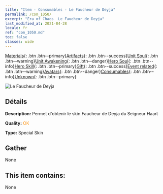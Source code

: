 ```yaml
---
title: "Item - Consumables - Le Faucheur de Deyja"
permalink: /con_1050/
excerpt: "Era of Chaos  Le Faucheur de Deyja"
last_modified_at: 2021-04-28
locale: fr
ref: "con_1050.md"
toc: false
classes: wide
---
```

 [Materials](/ItemsFR/){: .btn .btn--primary}[Artifacts](/ItemsFR/Artifacts/){: .btn .btn--success}[Unit Soul](/ItemsFR/UnitSoul/){: .btn .btn--warning}[Unit Awakening](/ItemsFR/UnitAwakening/){: .btn .btn--danger}[Hero Soul](/ItemsFR/HeroSoul/){: .btn .btn--info}[Hero Skill](/ItemsFR/HeroSkill/){: .btn .btn--primary}[Gift](/ItemsFR/Gift/){: .btn .btn--success}[Event related](/ItemsFR/Events/){: .btn .btn--warning}[Avatars](/ItemsFR/Avatars/){: .btn .btn--danger}[Consumables](/ItemsFR/Consumables/){: .btn .btn--info}[Unknown](/ItemsFR/Unknown/){: .btn .btn--primary}

 ![Le Faucheur de Deyja](/images/h/h_LordHaart4.jpg)

## Détails
 **Description:** Permet d'obtenir le skin Faucheur de Deyja du Seigneur Haart

 **Quality:** <span style="color: #FF8C00">OK</span>

 **Type:** Special Skin

## Gather

  None

## This item contains:

  None

